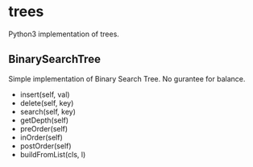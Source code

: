 # trees

Python3 implementation of trees.

## BinarySearchTree
Simple implementation of Binary Search Tree. No gurantee for balance.
- insert(self, val)
- delete(self, key)
- search(self, key)
- getDepth(self)
- preOrder(self)
- inOrder(self)
- postOrder(self)
- buildFromList(cls, l)